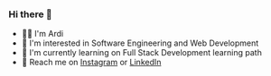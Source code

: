 ### Hi there 👋
- ✌🏻 I'm Ardi
- 🤍 I'm interested in Software Engineering and Web Development
- 🌱 I'm currently learning on Full Stack Development learning path
- 👀 Reach me on 
<a href="https://www.instagram.com/arrdix/" target="_blank">Instagram</a> or
<a href="https://www.linkedin.com/in/yudistiraardi/" target="_blank">LinkedIn</a>

<!--
**arrdix/arrdix** is a ✨ _special_ ✨ repository because its `README.md` (this file) appears on your GitHub profile.

Here are some ideas to get you started:

- 🔭 I’m currently working on ...
- 🌱 I’m currently learning ...
- 👯 I’m looking to collaborate on ...
- 🤔 I’m looking for help with ...
- 💬 Ask me about ...
- 📫 How to reach me: ...
- 😄 Pronouns: ...
- ⚡ Fun fact: ...
-->
